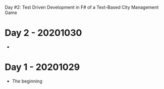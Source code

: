 Day #2: Test Driven Development in F# of a Text-Based City Management Game
# Day 2 - 20201030

* 

# Day 1 - 20201029

* The beginning
